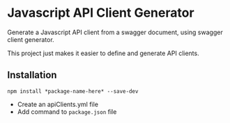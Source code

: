 # Javascript API Client Generator  

Generate a Javascript API client from a swagger document, using swagger client
generator.  

This project just makes it easier to define and generate API clients.  

## Installation  

`npm install *package-name-here* --save-dev`  

  - Create an apiClients.yml file
  - Add command to `package.json` file  
  
